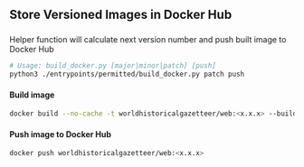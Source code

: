 ## Store Versioned Images in Docker Hub

###
Helper function will calculate next version number and push built image to Docker Hub
```bash
# Usage: build_docker.py [major|minor|patch] [push]
python3 ./entrypoints/permitted/build_docker.py patch push
```

#### Build image
```bash
docker build --no-cache -t worldhistoricalgazetteer/web:<x.x.x> --build-arg USER_NAME=whgadmin ./build
```

#### Push image to Docker Hub
```bash
docker push worldhistoricalgazetteer/web:<x.x.x>
```
